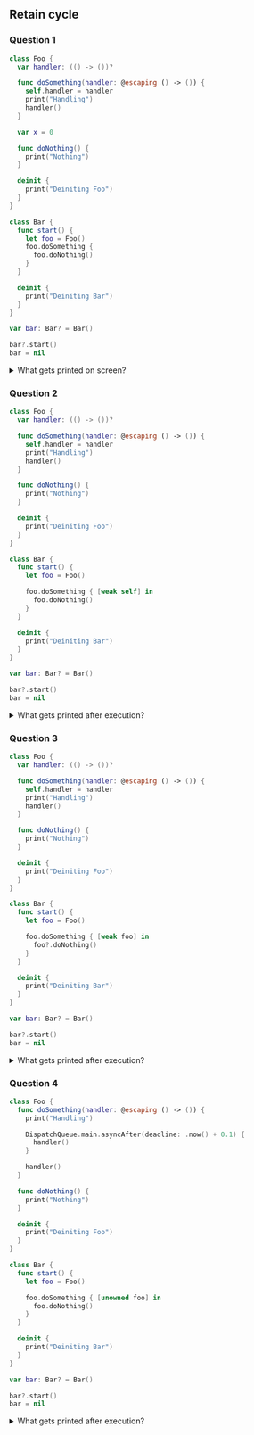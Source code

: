 ## Retain cycle

### Question 1

```swift
class Foo {
  var handler: (() -> ())?

  func doSomething(handler: @escaping () -> ()) {
    self.handler = handler
    print("Handling")
    handler()
  }

  var x = 0

  func doNothing() {
    print("Nothing")
  }

  deinit {
    print("Deiniting Foo")
  }
}

class Bar {
  func start() {
    let foo = Foo()
    foo.doSomething {
      foo.doNothing()
    }
  }

  deinit {
    print("Deiniting Bar")
  }
}
```

```swift
var bar: Bar? = Bar()

bar?.start()
bar = nil
```

<details>
<summary> What gets printed on screen? </summary>

> A. Handling, Nothing, Deiniting Foo, Deiniting Bar.  
  B. Handling, Nothing, Deiniting Bar.  
  C. Handling, Nothing.  
  D. The program crashes.  

<details>
<summary> Answer </summary>
<p> B </p>
</details>
</details>

### Question 2

```swift
class Foo {
  var handler: (() -> ())?

  func doSomething(handler: @escaping () -> ()) {
    self.handler = handler
    print("Handling")
    handler()
  }

  func doNothing() {
    print("Nothing")
  }

  deinit {
    print("Deiniting Foo")
  }
}

class Bar {
  func start() {
    let foo = Foo()

    foo.doSomething { [weak self] in
      foo.doNothing()
    }
  }

  deinit {
    print("Deiniting Bar")
  }
}
```

```swift
var bar: Bar? = Bar()

bar?.start()
bar = nil
```

<details>
<summary> What gets printed after execution? </summary>

> A. Handling, Nothing, Deiniting Foo, Deiniting Bar.  
  B. Handling, Nothing, Deiniting Bar.  
  C. Handling, Nothing.  
  D. The program crashes.  

<details>
<summary> Answer </summary>
<p> B </p>
</details>
</details>

### Question 3

```swift
class Foo {
  var handler: (() -> ())?

  func doSomething(handler: @escaping () -> ()) {
    self.handler = handler
    print("Handling")
    handler()
  }

  func doNothing() {
    print("Nothing")
  }

  deinit {
    print("Deiniting Foo")
  }
}

class Bar {
  func start() {
    let foo = Foo()

    foo.doSomething { [weak foo] in
      foo?.doNothing()
    }
  }

  deinit {
    print("Deiniting Bar")
  }
}
```

```swift
var bar: Bar? = Bar()

bar?.start()
bar = nil
```

<details>
<summary> What gets printed after execution? </summary>

> A. Handling, Nothing, Deiniting Foo, Deiniting Bar.  
  B. Handling, Nothing, Deiniting Bar.  
  C. Handling, Nothing.  
  D. The program crashes.  

<details>
<summary> Answer </summary>
<p> A </p>
</details>
</details>

### Question 4

```swift
class Foo {
  func doSomething(handler: @escaping () -> ()) {
    print("Handling")

    DispatchQueue.main.asyncAfter(deadline: .now() + 0.1) {
      handler()
    }

    handler()
  }

  func doNothing() {
    print("Nothing")
  }

  deinit {
    print("Deiniting Foo")
  }
}

class Bar {
  func start() {
    let foo = Foo()

    foo.doSomething { [unowned foo] in
      foo.doNothing()
    }
  }

  deinit {
    print("Deiniting Bar")
  }
}
```

```swift
var bar: Bar? = Bar()

bar?.start()
bar = nil
```

<details>
<summary> What gets printed after execution? </summary>

> A. Handling, Nothing, Deiniting Foo, Deiniting Bar.  
  B. Handling, Nothing, Deiniting Bar.  
  C. Handling, Nothing.  
  D. The program crashes.  

<details>
<summary> Answer </summary>
<p> D </p>
</details>
</details>

